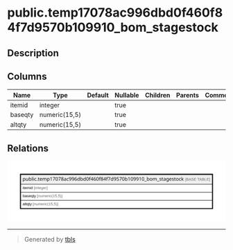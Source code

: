 # public.temp17078ac996dbd0f460f84f7d9570b109910_bom_stagestock

## Description

## Columns

| Name | Type | Default | Nullable | Children | Parents | Comment |
| ---- | ---- | ------- | -------- | -------- | ------- | ------- |
| itemid | integer |  | true |  |  |  |
| baseqty | numeric(15,5) |  | true |  |  |  |
| altqty | numeric(15,5) |  | true |  |  |  |

## Relations

![er](public.temp17078ac996dbd0f460f84f7d9570b109910_bom_stagestock.svg)

---

> Generated by [tbls](https://github.com/k1LoW/tbls)
